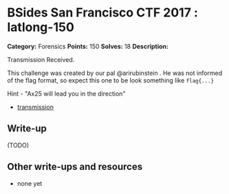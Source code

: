 # BSides San Francisco CTF 2017 : latlong-150

**Category:** Forensics
**Points:** 150
**Solves:** 18
**Description:**

Transmission Received.

This challenge was created by our pal @arirubinstein . He was not informed of the flag format, so expect this one to be look something like `flag{...}`

Hint - "Ax25 will lead you in the direction"


* [transmission](transmission)

## Write-up

(TODO)

## Other write-ups and resources

* none yet
